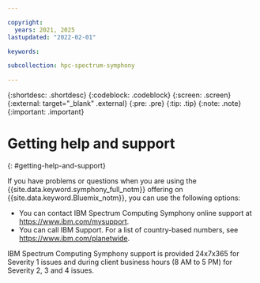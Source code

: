 ```yaml
---

copyright:
  years: 2021, 2025
lastupdated: "2022-02-01"

keywords:

subcollection: hpc-spectrum-symphony

---
```


{:shortdesc: .shortdesc}
{:codeblock: .codeblock}
{:screen: .screen}
{:external: target="_blank" .external}
{:pre: .pre}
{:tip: .tip}
{:note: .note}
{:important: .important}

# Getting help and support
{: #getting-help-and-support}

If you have problems or questions when you are using the {{site.data.keyword.symphony_full_notm}} offering on {{site.data.keyword.Bluemix_notm}}, you can use the following options:

* You can contact IBM Spectrum Computing Symphony online support at https://www.ibm.com/mysupport.
* You can call IBM Support. For a list of country-based numbers, see https://www.ibm.com/planetwide.

IBM Spectrum Computing Symphony support is provided 24x7x365 for Severity 1 issues and during client business hours (8 AM to 5 PM) for Severity 2, 3 and 4 issues.
